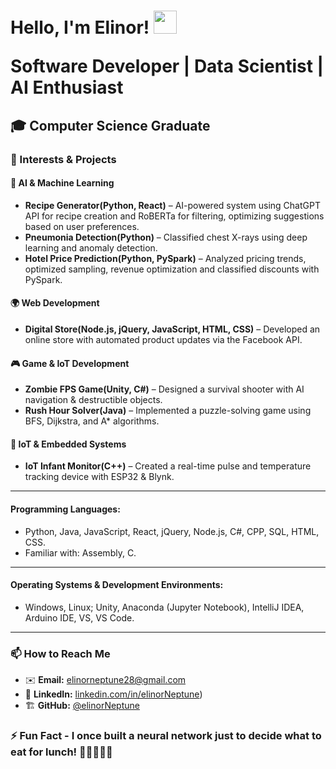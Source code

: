 <h1> Hello, I'm Elinor! 
    <img src="https://raw.githubusercontent.com/kaueMarques/kaueMarques/master/hi.gif" height="37px" style="max-width: 50%; display: inline-block;" data-target="animated-image.originalImage">
<p>Software Developer | Data Scientist | AI Enthusiast</p>
</h1>
<h2>
🎓 Computer Science Graduate 
</h2>


### 👀 Interests & Projects  

####  🧠 **AI & Machine Learning**  
- **Recipe Generator(Python, React)** – AI-powered system using ChatGPT API for recipe creation and RoBERTa for filtering, optimizing suggestions based on user preferences.
- **Pneumonia Detection(Python)** – Classified chest X-rays using deep learning and anomaly detection.  
- **Hotel Price Prediction(Python, PySpark)** – Analyzed pricing trends, optimized sampling, revenue optimization and classified discounts with PySpark.  
    
#### 🌍 **Web Development**  
- **Digital Store(Node.js, jQuery, JavaScript, HTML, CSS)** – Developed an online store with automated product updates via the Facebook API.  

#### 🎮 **Game & IoT Development**  
- **Zombie FPS Game(Unity, C#)** – Designed a survival shooter with AI navigation & destructible objects.
- **Rush Hour Solver(Java)** – Implemented a puzzle-solving game using BFS, Dijkstra, and A* algorithms.
  
#### 🔬 **IoT & Embedded Systems**  
- **IoT Infant Monitor(C++)** – Created a real-time pulse and temperature tracking device with ESP32 & Blynk. 


---
#### Programming Languages: 
- Python, Java, JavaScript, React, jQuery, Node.js, C#, CPP, SQL, HTML, CSS.
- Familiar with: Assembly, C.
---
#### Operating Systems & Development Environments: 
- Windows, Linux; Unity, Anaconda (Jupyter Notebook), IntelliJ IDEA, Arduino IDE, VS, VS Code. 
---
### 📫 How to Reach Me
- ✉️ **Email:** [elinorneptune28@gmail.com](mailto:YourEmail@example.com)
- 🔗 **LinkedIn:** [linkedin.com/in/elinorNeptune](https://www.linkedin.com/in/elinor-neptune-8493b0339/))
- 🏗️ **GitHub:** [@elinorNeptune](https://github.com/elinorNeptune)
  



### ⚡ Fun Fact - I once built a neural network just to decide what to eat for lunch! 🍣🍜🌮🍕😋

<!---
elinorNeptune/elinorNeptune is a ✨ special ✨ repository because its `README.md` (this file) appears on your GitHub profile.
You can click the Preview link to take a look at your changes.
--->
